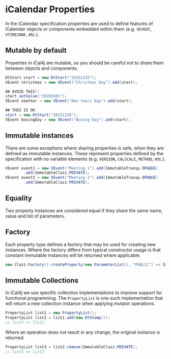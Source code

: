 # iCalendar Properties

In the iCalendar specification properties are used to define features of iCalendar objects
or components embedded within them (e.g. `VEVENT`, `VTIMEZONE`, etc.).

## Mutable by default

Properties in iCal4j are mutable, so you should be careful not to share them between objects
and components.

```java
DtStart start = new DtStart("20251225");
VEvent christmas = new VEvent("Christmas Day").add(start);

## AVOID THIS!!
start.setValue("20260101");
VEvent newYear = new VEvent("New Years Day").add(start);

## THIS IS OK.
start = new DtStart("20251226");
VEvent boxingDay = new VEvent("Boxing Day").add(start);

```

## Immutable instances

There are some exceptions where sharing properties is safe, when they are defined as
immutable instances. These represent properties defined by the specification with
no variable elements (e.g. `VERSION`, `CALSCALE`, `METHOD`, etc.).

```java
VEvent event1 = new VEvent("Meeting 1").add(ImmutableTransp.OPAQUE)
        .add(ImmutableClazz.PRIVATE);
VEvent event2 = new VEvent("Meeting 2").add(ImmutableTransp.OPAQUE)
        .add(ImmutableClazz.PRIVATE);

```

## Equality

Two property instances are considered equal if they share the same name, value and list of parameters.

## Factory

Each property type defines a factory that may be used for creating new instances. Where the factory
differs from typical constructor usage is that constant immutable instances will be returned
where applicable.

```java
new Clazz.Factory().createProperty(new ParameterList(), "PUBLIC") == ImmutableClazz.PUBLIC
```

## Immutable Collections

In iCal4j we use specific collection implementations to improve support for functional
programming. The `PropertyList` is one such implementation that will return a new collection
instance when applying mutator operations.

```java
PropertyList list1 = new PropertyList();
PropertyList list2 = list1.add(new DtStamp());
// list2 != list1
```

Where an operation does not result in any change, the original instance is returned.

```java
PropertyList list3 = list2.remove(ImmutableClazz.PRIVATE);
// list3 == list2
```
